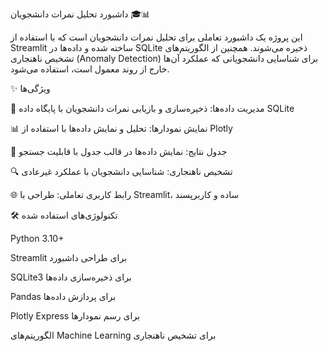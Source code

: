 داشبورد تحلیل نمرات دانشجویان 🎓📊

این پروژه یک داشبورد تعاملی برای تحلیل نمرات دانشجویان است که با استفاده از Streamlit ساخته شده و داده‌ها در SQLite ذخیره می‌شوند. همچنین از الگوریتم‌های تشخیص ناهنجاری (Anomaly Detection) برای شناسایی دانشجویانی که عملکرد آن‌ها خارج از روند معمول است، استفاده می‌شود.

✨ ویژگی‌ها

📂 مدیریت داده‌ها: ذخیره‌سازی و بازیابی نمرات دانشجویان با پایگاه داده SQLite

📊 نمایش نمودارها: تحلیل و نمایش داده‌ها با استفاده از Plotly

📑 جدول نتایج: نمایش داده‌ها در قالب جدول با قابلیت جستجو

🔍 تشخیص ناهنجاری: شناسایی دانشجویان با عملکرد غیرعادی

🌐 رابط کاربری تعاملی: طراحی با Streamlit، ساده و کاربرپسند

🛠️ تکنولوژی‌های استفاده شده

Python 3.10+

Streamlit
 برای طراحی داشبورد

SQLite3
 برای ذخیره‌سازی داده‌ها

Pandas
 برای پردازش داده‌ها

Plotly Express
 برای رسم نمودارها

الگوریتم‌های Machine Learning برای تشخیص ناهنجاری
